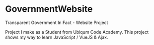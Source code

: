 # GovernmentWebsite
Transparent Government In Fact - Website Project

Project I make as a Student from Ubiqum Code Academy. This project shows my way to learn JavaScript / VueJS & Ajax.
